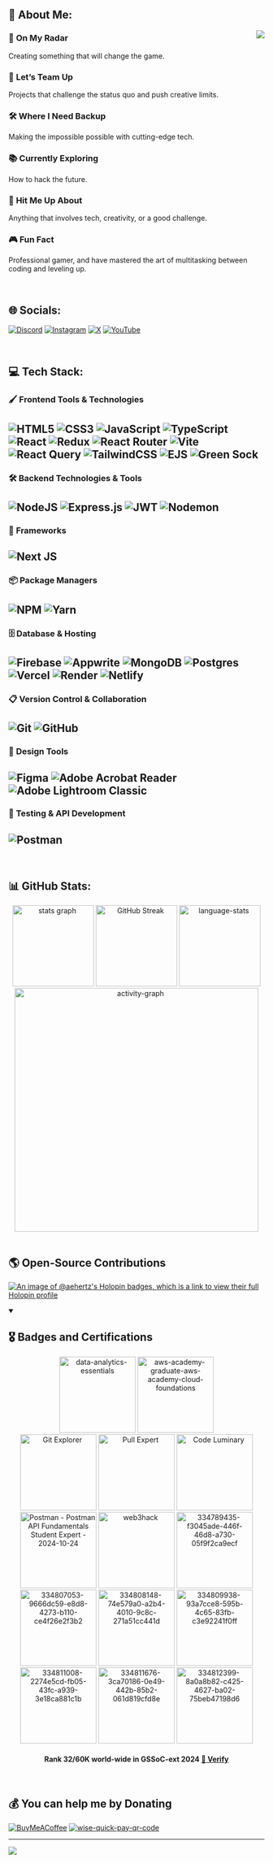## 💫 About Me:
 <img align="right" src="https://github.com/user-attachments/assets/d123f961-bcea-40e7-8d61-251fa3584638">

### 🚀 **On My Radar**  
Creating something that will change the game.

### 🤝 **Let’s Team Up**  
Projects that challenge the status quo and push creative limits.

### 🛠️ **Where I Need Backup**  
Making the impossible possible with cutting-edge tech.

### 📚 **Currently Exploring**  
How to hack the future.

### 💬 **Hit Me Up About**  
Anything that involves tech, creativity, or a good challenge.

### 🎮 **Fun Fact**  
Professional gamer, and have mastered the art of multitasking between coding and leveling up.

<br>

## 🌐 Socials:

<p align="start">
  <a href="https://discord.gg/JTF7tMD"><img src="https://img.shields.io/badge/Discord-%235865F2.svg?style=for-the-badge&logo=discord&logoColor=white" alt="Discord"/></a>
  <a href="https://instagram.com/playinhertz"><img src="https://img.shields.io/badge/Instagram-%23E4405F.svg?style=for-the-badge&logo=Instagram&logoColor=white" alt="Instagram"/></a>
  <a href="https://x.com/Abhi_Hertz"><img src="https://img.shields.io/badge/X-%23000000.svg?style=for-the-badge&logo=X&logoColor=white" alt="X"/></a>
  <a href="https://youtube.com/@@playinhertz"><img src="https://img.shields.io/badge/YouTube-%23FF0000.svg?style=for-the-badge&logo=YouTube&logoColor=white" alt="YouTube"/></a>
</p>

<br>


## 💻 Tech Stack:


### 🖌️ **Frontend Tools & Technologies**
![HTML5](https://img.shields.io/badge/html5-%23E34F26.svg?style=for-the-badge&logo=html5&logoColor=white)
![CSS3](https://img.shields.io/badge/css3-%231572B6.svg?style=for-the-badge&logo=css3&logoColor=white)
![JavaScript](https://img.shields.io/badge/javascript-%23323330.svg?style=for-the-badge&logo=javascript&logoColor=%23F7DF1E)
![TypeScript](https://img.shields.io/badge/typescript-%23007ACC.svg?style=for-the-badge&logo=typescript&logoColor=white)
![React](https://img.shields.io/badge/react-%2320232a.svg?style=for-the-badge&logo=react&logoColor=%2361DAFB)
![Redux](https://img.shields.io/badge/redux-%23593d88.svg?style=for-the-badge&logo=redux&logoColor=white)
![React Router](https://img.shields.io/badge/React_Router-CA4245?style=for-the-badge&logo=react-router&logoColor=white)
![Vite](https://img.shields.io/badge/vite-%23646CFF.svg?style=for-the-badge&logo=vite&logoColor=white)
![React Query](https://img.shields.io/badge/-React%20Query-FF4154?style=for-the-badge&logo=react%20query&logoColor=white)
![TailwindCSS](https://img.shields.io/badge/tailwindcss-%2338B2AC.svg?style=for-the-badge&logo=tailwind-css&logoColor=white)
![EJS](https://img.shields.io/badge/ejs-%23B4CA65.svg?style=for-the-badge&logo=ejs&logoColor=black)
![Green Sock](https://img.shields.io/badge/green%20sock-88CE02?style=for-the-badge&logo=greensock&logoColor=white)
----

### 🛠️ **Backend Technologies & Tools**
![NodeJS](https://img.shields.io/badge/node.js-6DA55F?style=for-the-badge&logo=node.js&logoColor=white)
![Express.js](https://img.shields.io/badge/express.js-%23404d59.svg?style=for-the-badge&logo=express&logoColor=%2361DAFB)
![JWT](https://img.shields.io/badge/JWT-black?style=for-the-badge&logo=JSON%20web%20tokens)
![Nodemon](https://img.shields.io/badge/NODEMON-%23323330.svg?style=for-the-badge&logo=nodemon&logoColor=%BBDEAD)
----

### 🚀 **Frameworks**
![Next JS](https://img.shields.io/badge/Next-black?style=for-the-badge&logo=next.js&logoColor=white)
----

### 📦 **Package Managers**
![NPM](https://img.shields.io/badge/NPM-%23CB3837.svg?style=for-the-badge&logo=npm&logoColor=white)
![Yarn](https://img.shields.io/badge/yarn-%232C8EBB.svg?style=for-the-badge&logo=yarn&logoColor=white)
----

### 🗄️ **Database & Hosting**
![Firebase](https://img.shields.io/badge/firebase-%23039BE5.svg?style=for-the-badge&logo=firebase)
![Appwrite](https://img.shields.io/badge/Appwrite-%23FD366E.svg?style=for-the-badge&logo=appwrite&logoColor=white)
![MongoDB](https://img.shields.io/badge/MongoDB-%234ea94b.svg?style=for-the-badge&logo=mongodb&logoColor=white)
![Postgres](https://img.shields.io/badge/postgres-%23316192.svg?style=for-the-badge&logo=postgresql&logoColor=white)
![Vercel](https://img.shields.io/badge/vercel-%23000000.svg?style=for-the-badge&logo=vercel&logoColor=white)
![Render](https://img.shields.io/badge/Render-%46E3B7.svg?style=for-the-badge&logo=render&logoColor=white)
![Netlify](https://img.shields.io/badge/netlify-%23000000.svg?style=for-the-badge&logo=netlify&logoColor=#00C7B7)
----

### 📋 **Version Control & Collaboration**
![Git](https://img.shields.io/badge/git-%23F05033.svg?style=for-the-badge&logo=git&logoColor=white)
![GitHub](https://img.shields.io/badge/github-%23121011.svg?style=for-the-badge&logo=github&logoColor=white)
----

### 🧰 **Design Tools**
![Figma](https://img.shields.io/badge/figma-%23F24E1E.svg?style=for-the-badge&logo=figma&logoColor=white)
![Adobe Acrobat Reader](https://img.shields.io/badge/Adobe%20Acrobat%20Reader-EC1C24.svg?style=for-the-badge&logo=Adobe%20Acrobat%20Reader&logoColor=white)
![Adobe Lightroom Classic](https://img.shields.io/badge/Adobe%20Lightroom%20Classic-31A8FF.svg?style=for-the-badge&logo=Adobe%20Lightroom%20Classic&logoColor=white)
----

### 🧪 **Testing & API Development**
![Postman](https://img.shields.io/badge/Postman-FF6C37?style=for-the-badge&logo=postman&logoColor=white)
----

<br>

## 📊 GitHub Stats:

<div align="center">
  <img src="https://github-readme-stats.vercel.app/api?username=AE-Hertz&hide_title=true&hide_rank=true&show_icons=true&include_all_commits=true&count_private=true&disable_animations=false&theme=vision-friendly-dark&locale=en&hide_border=true" height="160" alt="stats graph" />
  <img src="http://github-readme-streak-stats.herokuapp.com?user=AE-Hertz&theme=vision-friendly-dark&hide_border=true" height="160" alt="GitHub Streak" />
  <img src="https://github-readme-stats.vercel.app/api/top-langs/?username=AE-Hertz&theme=vision-friendly-dark&hide_border=true&include_all_commits=false&count_private=false&layout=compact" height="160" alt="language-stats" />
  <img src="https://github-readme-activity-graph.vercel.app/graph?username=AE-Hertz&radius=16&theme=high-contrast&area=true&hide_border=true&hide_title=true" height="480" alt="activity-graph" />
</div>
<br>

## 🌎 Open-Source Contributions
[![An image of @aehertz's Holopin badges, which is a link to view their full Holopin profile](https://holopin.me/aehertz)](https://holopin.io/@aehertz)

<details open>
  <summary><h2>🎖️ Badges and Certifications</h2></summary>
  <div align="center">

   <img src="https://github.com/user-attachments/assets/6bf1e6e5-1658-4567-b18e-cc49e71b8684" alt="data-analytics-essentials" style="height: 150px; width: auto;">
    <img src="https://github.com/user-attachments/assets/e6c072b5-8f72-48b4-b3cd-bd16936d3170" alt="aws-academy-graduate-aws-academy-cloud-foundations" style="height: 150px; width: auto;">
    <br>
    <img src="https://github.com/user-attachments/assets/f37313a5-e52e-4d4b-9580-a2a05741e17f" alt="Git Explorer" style="height: 150px; width: auto;">
    <img src="https://github.com/user-attachments/assets/63f71f16-ff2b-43f8-b08a-e73f6a1bb25f" alt="Pull Expert" style="height: 150px; width: auto;">
    <img src="https://github.com/user-attachments/assets/0af3fc66-cea3-464d-85ce-41b159729bf9" alt="Code Luminary" style="height: 150px; width: auto;">
    <br>
    <img src="https://github.com/user-attachments/assets/3c369dd2-a9c1-45b1-99cd-feee426954ff" alt="Postman - Postman API Fundamentals Student Expert - 2024-10-24" style="height: 150px; width: auto;">
    <img src="https://github.com/user-attachments/assets/bce108b5-b811-4552-bbb4-a198885fa8a2" alt="web3hack" style="height: 150px; width: auto;">
    <img src="https://github.com/user-attachments/assets/826200c1-4d7b-4a3a-9cc0-da4b87b73200" alt="334789435-f3045ade-446f-46d8-a730-05f9f2ca9ecf" style="height: 150px; width: auto;">
    <img src="https://github.com/user-attachments/assets/1dd30ba4-8035-4620-9f7f-29c28fd35fff" alt="334807053-9666dc59-e8d8-4273-b110-ce4f26e2f3b2" style="height: 150px; width: auto;">
    <img src="https://github.com/user-attachments/assets/1038628b-5812-4893-a545-f648c7e58772" alt="334808148-74e579a0-a2b4-4010-9c8c-271a51cc441d" style="height: 150px; width: auto;">
    <img src="https://github.com/user-attachments/assets/399687b6-70d4-40f0-9cbc-4f788aff9e59" alt="334809938-93a7cce8-595b-4c65-83fb-c3e92241f0ff" style="height: 150px; width: auto;">
    <img src="https://github.com/user-attachments/assets/6d942453-3e52-4fae-bd1c-c76e596267e0" alt="334811008-2274e5cd-fb05-43fc-a939-3e18ca881c1b" style="height: 150px; width: auto;">
    <img src="https://github.com/user-attachments/assets/af88661c-f148-4456-bf43-4cb46b7914ca" alt="334811676-3ca70186-0e49-442b-85b2-061d819cfd8e" style="height: 150px; width: auto;">
    <img src="https://github.com/user-attachments/assets/b164a1a8-0042-436c-a907-0fd41c099acd" alt="334812399-8a0a8b82-c425-4627-ba02-75beb47198d6" style="height: 150px; width: auto;">
  </div>

<h4 align="center">
Rank 32/60K world-wide in GSSoC-ext 2024 <a href="https://gssoc.girlscript.tech/leaderboard" target="_blank">🔗 Verify</a>
</h4>

</details>

<br>

## 💰 You can help me by Donating
[![BuyMeACoffee](https://img.shields.io/badge/Buy%20Me%20a%20Coffee-ffdd00?style=for-the-badge&logo=buy-me-a-coffee&logoColor=black)](https://buymeacoffee.com/playinhertz)
[![wise-quick-pay-qr-code](https://img.shields.io/badge/Wise-394e79?style=for-the-badge&logo=wise&logoColor=00B9FF)](https://github.com/user-attachments/assets/41329df6-d0b1-4084-9c94-99d45e77edc5)

---


[![](https://visitcount.itsvg.in/api?id=AE-Hertz&icon=10&color=13)](https://visitcount.itsvg.in)
